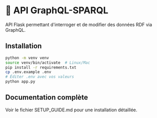 # 🚀 API GraphQL-SPARQL

API Flask permettant d'interroger et de modifier des données RDF via GraphQL.

## Installation

```bash
python -m venv venv
source venv/bin/activate  # Linux/Mac
pip install -r requirements.txt
cp .env.example .env
# Éditer .env avec vos valeurs
python app.py
```

## Documentation complète

Voir le fichier SETUP_GUIDE.md pour une installation détaillée.
